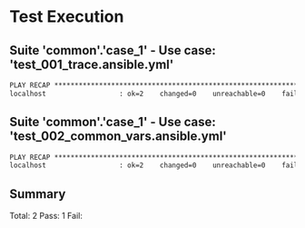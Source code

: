 # Test Execution 

## Suite 'common'.'case_1' - Use case: 'test_001_trace.ansible.yml'

```txt
PLAY RECAP *********************************************************************
localhost                  : ok=2    changed=0    unreachable=0    failed=0    skipped=0    rescued=0    ignored=0   
```

## Suite 'common'.'case_1' - Use case: 'test_002_common_vars.ansible.yml'

```txt
PLAY RECAP *********************************************************************
localhost                  : ok=2    changed=0    unreachable=0    failed=1    skipped=0    rescued=0    ignored=0   
```

## Summary

Total: 2
Pass: 1
Fail:  
